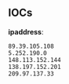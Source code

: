 
## IOCs

__ipaddress__:

```text
89.39.105.108
5.252.190.0
148.113.152.144
138.197.152.201
209.97.137.33
```